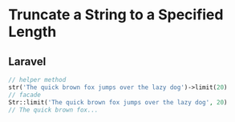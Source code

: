 # Truncate a String to a Specified Length


## Laravel

```php +torchlight-php
// helper method
str('The quick brown fox jumps over the lazy dog')->limit(20)
// facade
Str::limit('The quick brown fox jumps over the lazy dog', 20)
// The quick brown fox...
```
